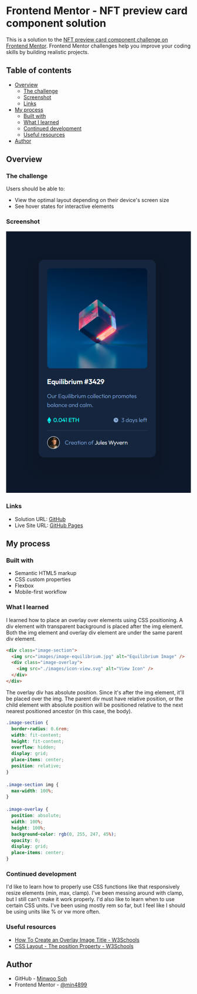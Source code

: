 # Frontend Mentor - NFT preview card component solution

This is a solution to the [NFT preview card component challenge on Frontend Mentor](https://www.frontendmentor.io/challenges/nft-preview-card-component-SbdUL_w0U). Frontend Mentor challenges help you improve your coding skills by building realistic projects. 

## Table of contents

- [Overview](#overview)
  - [The challenge](#the-challenge)
  - [Screenshot](#screenshot)
  - [Links](#links)
- [My process](#my-process)
  - [Built with](#built-with)
  - [What I learned](#what-i-learned)
  - [Continued development](#continued-development)
  - [Useful resources](#useful-resources)
- [Author](#author)

## Overview

### The challenge

Users should be able to:

- View the optimal layout depending on their device's screen size
- See hover states for interactive elements

### Screenshot

![](./screenshot.png)

### Links

- Solution URL: [GitHub](https://github.com/min4899/Frontend-Mentor-NFT-Preview-Card)
- Live Site URL: [GitHub Pages](https://min4899.github.io/Frontend-Mentor-NFT-Preview-Card-Component/)

## My process

### Built with

- Semantic HTML5 markup
- CSS custom properties
- Flexbox
- Mobile-first workflow

### What I learned

I learned how to place an overlay over elements using CSS positioning. A div element with transparent background is placed after the img element. Both the img element and overlay div element are under the same parent div element.

```html
<div class="image-section">
  <img src="images/image-equilibrium.jpg" alt="Equilibrium Image" />
  <div class="image-overlay">
    <img src="./images/icon-view.svg" alt="View Icon" />
  </div>
</div>
```

The overlay div has absolute position. Since it's after the img element, it'll be placed over the img. 
The parent div must have relative position, or the child element with absolute position will be positioned relative to the next nearest positioned ancestor (in this case, the body).

```css
.image-section {
  border-radius: 0.6rem;
  width: fit-content;
  height: fit-content;
  overflow: hidden;
  display: grid;
  place-items: center;
  position: relative;
}

.image-section img {
  max-width: 100%;
}

.image-overlay {
  position: absolute;
  width: 100%;
  height: 100%;
  background-color: rgb(0, 255, 247, 45%);
  opacity: 0;
  display: grid;
  place-items: center;
}
```

### Continued development

I'd like to learn how to properly use CSS functions like that responsively resize elements (min, max, clamp). I've been messing around with clamp, but I still can't make it work properly.
I'd also like to learn when to use certain CSS units. I've been using mostly rem so far, but I feel like I should be using units like % or vw more often.

### Useful resources

- [How To Create an Overlay Image Title - W3Schools](https://www.w3schools.com/howto/tryit.asp?filename=tryhow_css_image_overlay_title)
- [CSS Layout - The position Property - W3Schools](https://www.w3schools.com/css/css_positioning.asp)

## Author

- GitHub - [Minwoo Soh](https://github.com/min4899)
- Frontend Mentor - [@min4899](https://www.frontendmentor.io/profile/min4899)
